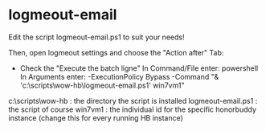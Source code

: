 # logmeout-email

Edit the script logmeout-email.ps1 to suit your needs!

Then, open logmeout settings and choose the "Action after" Tab:
- Check the "Execute the batch ligne"
	In Command/File enter: powershell
	In Arguments enter: -ExecutionPolicy Bypass -Command "& 'c:\scripts\wow-hb\logmeout-email.ps1' win7vm1"

c:\scripts\wow-hb : the directory the script is installed
logmeout-email.ps1 : the script of course
win7vm1 : the individual id for the specific honorbuddy instance (change this for every running HB instance)
